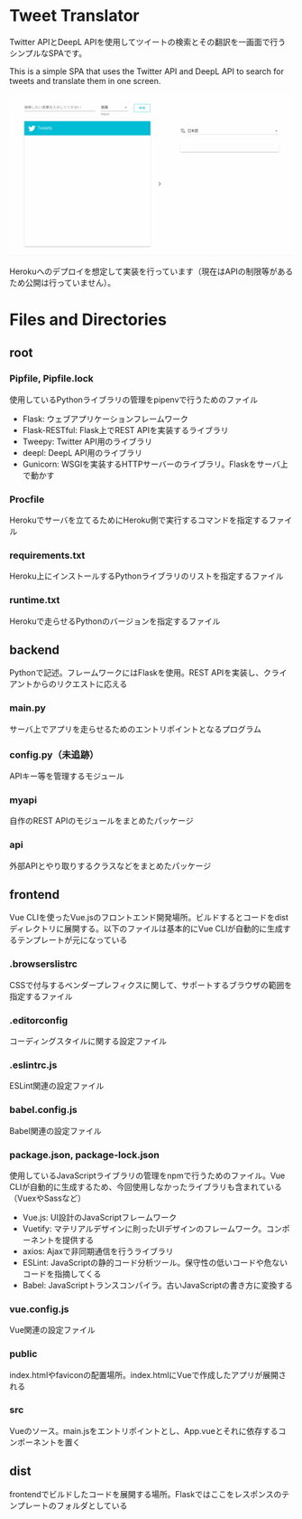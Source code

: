 # Tweet Translator
Twitter APIとDeepL APIを使用してツイートの検索とその翻訳を一画面で行うシンプルなSPAです。

This is a simple SPA that uses the Twitter API and DeepL API to search for tweets and translate them in one screen.

![](/tweet-translator.gif)

Herokuへのデプロイを想定して実装を行っています（現在はAPIの制限等があるため公開は行っていません）。

# Files and Directories

## root

### Pipfile, Pipfile.lock
使用しているPythonライブラリの管理をpipenvで行うためのファイル

* Flask: ウェブアプリケーションフレームワーク
* Flask-RESTful: Flask上でREST APIを実装するライブラリ
* Tweepy: Twitter API用のライブラリ
* deepl: DeepL API用のライブラリ
* Gunicorn: WSGIを実装するHTTPサーバーのライブラリ。Flaskをサーバ上で動かす

### Procfile
Herokuでサーバを立てるためにHeroku側で実行するコマンドを指定するファイル

### requirements.txt
Heroku上にインストールするPythonライブラリのリストを指定するファイル

### runtime.txt
Herokuで走らせるPythonのバージョンを指定するファイル

## backend
Pythonで記述。フレームワークにはFlaskを使用。REST APIを実装し、クライアントからのリクエストに応える

### main.py
サーバ上でアプリを走らせるためのエントリポイントとなるプログラム

### config.py（未追跡）
APIキー等を管理するモジュール

### myapi
自作のREST APIのモジュールをまとめたパッケージ

### api
外部APIとやり取りするクラスなどをまとめたパッケージ

## frontend
Vue CLIを使ったVue.jsのフロントエンド開発場所。ビルドするとコードをdistディレクトリに展開する。以下のファイルは基本的にVue CLIが自動的に生成するテンプレートが元になっている

### .browserslistrc
CSSで付与するベンダープレフィクスに関して、サポートするブラウザの範囲を指定するファイル

### .editorconfig
コーディングスタイルに関する設定ファイル

### .eslintrc.js
ESLint関連の設定ファイル

### babel.config.js
Babel関連の設定ファイル

### package.json, package-lock.json
使用しているJavaScriptライブラリの管理をnpmで行うためのファイル。Vue CLIが自動的に生成するため、今回使用しなかったライブラリも含まれている（VuexやSassなど）

* Vue.js: UI設計のJavaScriptフレームワーク
* Vuetify: マテリアルデザインに則ったUIデザインのフレームワーク。コンポーネントを提供する
* axios: Ajaxで非同期通信を行うライブラリ
* ESLint: JavaScriptの静的コード分析ツール。保守性の低いコードや危ないコードを指摘してくる
* Babel: JavaScriptトランスコンパイラ。古いJavaScriptの書き方に変換する

### vue.config.js
Vue関連の設定ファイル

### public
index.htmlやfaviconの配置場所。index.htmlにVueで作成したアプリが展開される

### src
Vueのソース。main.jsをエントリポイントとし、App.vueとそれに依存するコンポーネントを置く

## dist
frontendでビルドしたコードを展開する場所。Flaskではここをレスポンスのテンプレートのフォルダとしている
